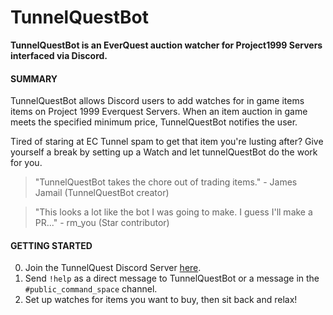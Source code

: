 # TunnelQuestBot

**TunnelQuestBot is an EverQuest auction watcher for Project1999 Servers
interfaced via Discord.**

#### SUMMARY
TunnelQuestBot allows Discord users to add watches for in game items
items on Project 1999 Everquest Servers.  When an item auction in game meets
the specified minimum price, TunnelQuestBot notifies the user.

Tired of staring at EC Tunnel spam to get that item you're lusting after? Give
yourself a break by setting up a Watch and let tunnelQuestBot do the work for
you.


> "TunnelQuestBot takes the chore out of trading items." - James Jamail (TunnelQuestBot creator)

> "This looks a lot like the bot I was going to make. I guess I'll make a PR..." - rm_you (Star contributor)
 

#### GETTING STARTED

0. Join the TunnelQuest Discord Server [here](https://discord.gg/6XwXttJ).
0. Send `!help` as a direct message to TunnelQuestBot or a message in the
   `#public_command_space` channel.
0. Set up watches for items you want to buy, then sit back and relax!
